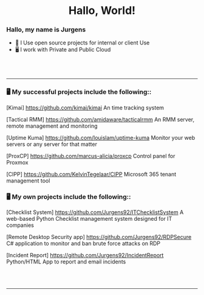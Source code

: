 <h1 align="center">Hallo, World!</h1>


### Hallo, my name is Jurgens
- 🤔 I Use open source projects for internal or client Use
- 🖥️ I work with Private and Public Cloud


<br><br>

-----

### 🖥️ My successful projects include the following::

[Kimai] 
https://github.com/kimai/kimai
An time tracking system
  
[Tactical RMM]
https://github.com/amidaware/tacticalrmm
An RMM server, remote management and monitoring
 
[Uptime Kuma]
https://github.com/louislam/uptime-kuma
Monitor your web servers or any server for that matter

[ProxCP]
https://github.com/marcus-alicia/proxcp
Control panel for Proxmox

[CIPP]
https://github.com/KelvinTegelaar/CIPP
 Microsoft 365 tenant management tool


### 🖥️ My own projects include the following::

[Checklist System]
https://github.com/Jurgens92/ITChecklistSystem
A web-based Python Checklist management system designed for IT companies

[Remote Desktop Security app]
https://github.com/Jurgens92/RDPSecure
C# application to monitor and ban brute force attacks on RDP

[Incident Report]
https://github.com/Jurgens92/IncidentReport
Python/HTML App to report and email incidents
		

<br><br>

-----

